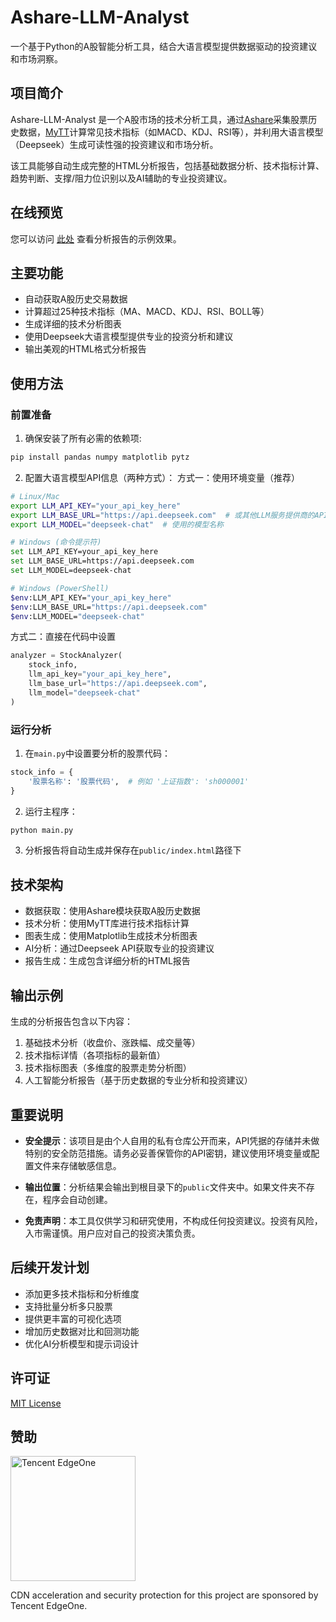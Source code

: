 # Ashare-LLM-Analyst

一个基于Python的A股智能分析工具，结合大语言模型提供数据驱动的投资建议和市场洞察。

## 项目简介

Ashare-LLM-Analyst 是一个A股市场的技术分析工具，通过[Ashare](https://github.com/mpquant/Ashare)采集股票历史数据，[MyTT](https://github.com/mpquant/MyTT)计算常见技术指标（如MACD、KDJ、RSI等），并利用大语言模型（Deepseek）生成可读性强的投资建议和市场分析。

该工具能够自动生成完整的HTML分析报告，包括基础数据分析、技术指标计算、趋势判断、支撑/阻力位识别以及AI辅助的专业投资建议。

## 在线预览

您可以访问 [此处](https://ala.oganneson.com) 查看分析报告的示例效果。

## 主要功能

- 自动获取A股历史交易数据
- 计算超过25种技术指标（MA、MACD、KDJ、RSI、BOLL等）
- 生成详细的技术分析图表
- 使用Deepseek大语言模型提供专业的投资分析和建议
- 输出美观的HTML格式分析报告

## 使用方法

### 前置准备

1. 确保安装了所有必需的依赖项:
```bash
pip install pandas numpy matplotlib pytz
```

2. 配置大语言模型API信息（两种方式）： 方式一：使用环境变量（推荐）
```bash
# Linux/Mac
export LLM_API_KEY="your_api_key_here"
export LLM_BASE_URL="https://api.deepseek.com"  # 或其他LLM服务提供商的API地址
export LLM_MODEL="deepseek-chat"  # 使用的模型名称

# Windows (命令提示符)
set LLM_API_KEY=your_api_key_here
set LLM_BASE_URL=https://api.deepseek.com
set LLM_MODEL=deepseek-chat

# Windows (PowerShell)
$env:LLM_API_KEY="your_api_key_here"
$env:LLM_BASE_URL="https://api.deepseek.com"
$env:LLM_MODEL="deepseek-chat"
```
方式二：直接在代码中设置
```python
analyzer = StockAnalyzer(
    stock_info, 
    llm_api_key="your_api_key_here",
    llm_base_url="https://api.deepseek.com",
    llm_model="deepseek-chat"
)
```

### 运行分析

1. 在`main.py`中设置要分析的股票代码：
```python
stock_info = {
    '股票名称': '股票代码',  # 例如 '上证指数': 'sh000001'
}
```

2. 运行主程序：
```bash
python main.py
```

3. 分析报告将自动生成并保存在`public/index.html`路径下

## 技术架构

- 数据获取：使用Ashare模块获取A股历史数据
- 技术分析：使用MyTT库进行技术指标计算
- 图表生成：使用Matplotlib生成技术分析图表
- AI分析：通过Deepseek API获取专业的投资建议
- 报告生成：生成包含详细分析的HTML报告

## 输出示例

生成的分析报告包含以下内容：

1. 基础技术分析（收盘价、涨跌幅、成交量等）
2. 技术指标详情（各项指标的最新值）
3. 技术指标图表（多维度的股票走势分析图）
4. 人工智能分析报告（基于历史数据的专业分析和投资建议）

## 重要说明

- **安全提示**：该项目是由个人自用的私有仓库公开而来，API凭据的存储并未做特别的安全防范措施。请务必妥善保管你的API密钥，建议使用环境变量或配置文件来存储敏感信息。

- **输出位置**：分析结果会输出到根目录下的`public`文件夹中。如果文件夹不存在，程序会自动创建。

- **免责声明**：本工具仅供学习和研究使用，不构成任何投资建议。投资有风险，入市需谨慎。用户应对自己的投资决策负责。

## 后续开发计划

- 添加更多技术指标和分析维度
- 支持批量分析多只股票
- 提供更丰富的可视化选项
- 增加历史数据对比和回测功能
- 优化AI分析模型和提示词设计

## 许可证

[MIT License](LICENSE)

## 赞助

<a href="https://edgeone.ai/?from=github">
<img src="https://edgeone.ai/media/34fe3a45-492d-4ea4-ae5d-ea1087ca7b4b.png" alt="Tencent EdgeOne" width="200">
</a>

CDN acceleration and security protection for this project are sponsored by Tencent EdgeOne.

